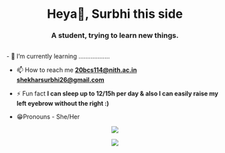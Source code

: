  

<!--
**ssurbhi09/ssurbhi09** is a ✨ _special_ ✨ repository because its `README.md` (this file) appears on your GitHub profile.

Here are some ideas to get you started:

-
-🔭 I’m currently working on my skills.
- 🌱 I’m currently learning cpp
- 👯 I’m looking to collaborate on ...
- 🤔 I’m looking for help with ...
- 💬 Ask me about GitHub HTML & css
- 📫 How to reach me: ...
- 😄 Pronouns: ...
- ⚡ Fun fact: ...
-->
<h1 align="center">Heya👋, Surbhi this side</h1>
<h3 align="center">A student, trying to learn new things.</h3>

<p align="left"> <img src="https://komarev.com/ghpvc/?username=ssurbhi09&label=Profile%20views&color=0e75b6&style=flat" alt="" ssurbhi09/> </p>
- 🌱 I’m currently learning ..................

- 📫 How to reach me **20bcs114@nith.ac.in**
                     **shekharsurbhi26@gmail.com**

- ⚡ Fun fact **I can sleep up to 12/15h per day & also  I can easily raise my left eyebrow without the right  :)**
-  😁Pronouns - She/Her
<!--

![Surbhi's GitHub stats](https://github-readme-stats.vercel.app/api?username=ssurbhi09&theme=graywhite&show_icons=true) -->
<p align="center"> <img
Src="http://github-readme-streak-stats.herokuapp.com?user=ssurbhi09&theme=algolia&date_format=j%20M%5B%20Y%5D)" />
<p align="center"> <img src="https://github-readme-stats.vercel.app/api?username=ssurbhi09&theme=algolia" />

